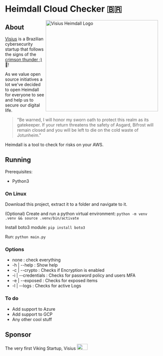 # Heimdall Cloud Checker :brazil:

<img align="right" height="300" width="370" src="https://user-images.githubusercontent.com/6532445/124816083-7642fc80-df3e-11eb-8b43-e59216187730.png" alt="Visius Heimdall Logo">

## About
[Visius](https://visius.io)  is a Brazilian cybersecurity startup that follows the signs of the [crimson thunder ;)](https://www.youtube.com/watch?v=SMkMp0oAL7E) :guitar:!

As we value open source initiatives a lot we've decided to open Heimdall for everyone to see and help us to secure our digital life.
> "Be warned, I will honor my sworn oath to protect this realm as its gatekeeper. If your return threatens the safety of Asgard, Bifrost will remain closed and you will be left to die on the cold waste of Jotunheim."


Heimdall is a tool to check for risks on your AWS.

## Running

Prerequisites:

- Python3

### On Linux

Download this project, extract it to a folder and navigate to it.

(Optional) Create and run a python virtual environment: `python -m venv .venv && source .venv/bin/activate`

Install boto3 module: `pip install boto3`

Run: `python main.py`

### Options

- none : check everything
- -h | --help : Show help
- -c | --crypto : Checks if Encryption is enabled
- -i | --credentials : Checks for password policy and users MFA
- -e | --exposed : Checks for exposed items
- -l | --logs : Checks for active Logs


### To do
- Add support to Azure
- Add support to GCP
- Any other cool stuff

## Sponsor

The very first Viking Startup, Visius <img src='https://user-images.githubusercontent.com/6532445/124814004-de441380-df3b-11eb-918b-5541936155be.png'  width="35" height="20">
